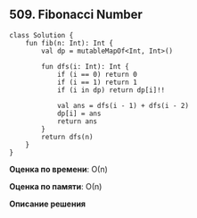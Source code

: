 ## 509. Fibonacci Number


```
class Solution {
    fun fib(n: Int): Int {
        val dp = mutableMapOf<Int, Int>()

        fun dfs(i: Int): Int {
            if (i == 0) return 0
            if (i == 1) return 1
            if (i in dp) return dp[i]!!

            val ans = dfs(i - 1) + dfs(i - 2)
            dp[i] = ans
            return ans
        }
        return dfs(n)
    }
}

```

**Оценка по времени**: О(n)


**Оценка по памяти**: О(n)


**Описание решения**
```

```